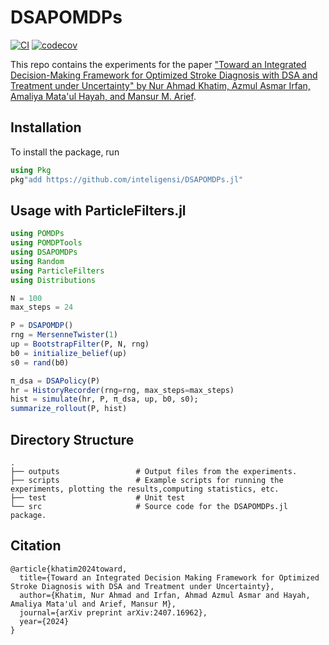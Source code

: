 # DSAPOMDPs
[![CI](https://github.com/mansurarief/DSAPOMDPs.jl/actions/workflows/CI.yml/badge.svg)](https://github.com/mansurarief/DSAPOMDPs.jl/actions/workflows/CI.yml)
[![codecov](https://codecov.io/gh/mansurarief/DSAPOMDPs.jl/graph/badge.svg?token=x8p5PWwHSh)](https://codecov.io/gh/mansurarief/DSAPOMDPs.jl)

This repo contains the experiments for the paper ["Toward an Integrated Decision-Making Framework for Optimized Stroke Diagnosis with DSA and Treatment under Uncertainty" by Nur Ahmad Khatim, Azmul Asmar Irfan, Amaliya Mata'ul Hayah, and Mansur M. Arief](./paper/khatim2023_DSAPOMDP.pdf). 



## Installation

To install the package, run
```julia
using Pkg
pkg"add https://github.com/inteligensi/DSAPOMDPs.jl"
```

## Usage with ParticleFilters.jl

```julia
using POMDPs
using POMDPTools
using DSAPOMDPs
using Random 
using ParticleFilters
using Distributions

N = 100
max_steps = 24

P = DSAPOMDP()
rng = MersenneTwister(1)
up = BootstrapFilter(P, N, rng)
b0 = initialize_belief(up)
s0 = rand(b0)

π_dsa = DSAPolicy(P)
hr = HistoryRecorder(rng=rng, max_steps=max_steps)
hist = simulate(hr, P, π_dsa, up, b0, s0);
summarize_rollout(P, hist)
```

## Directory Structure
    .
    ├── outputs                 # Output files from the experiments.
    ├── scripts                 # Example scripts for running the experiments, plotting the results,computing statistics, etc.
    ├── test                    # Unit test
    └── src                     # Source code for the DSAPOMDPs.jl package.
    
## Citation
```
@article{khatim2024toward,
  title={Toward an Integrated Decision Making Framework for Optimized Stroke Diagnosis with DSA and Treatment under Uncertainty},
  author={Khatim, Nur Ahmad and Irfan, Ahmad Azmul Asmar and Hayah, Amaliya Mata'ul and Arief, Mansur M},
  journal={arXiv preprint arXiv:2407.16962},
  year={2024}
}
```
